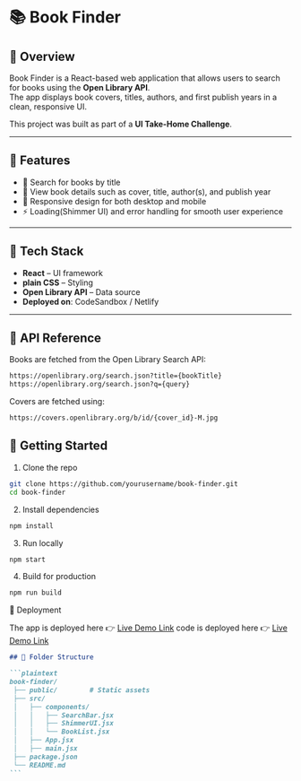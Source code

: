 # 📚 Book Finder

## 🔹 Overview

Book Finder is a React-based web application that allows users to search for books using the **Open Library API**.  
The app displays book covers, titles, authors, and first publish years in a clean, responsive UI.

This project was built as part of a **UI Take-Home Challenge**.

---

## 🔹 Features

- 🔎 Search for books by title
- 📖 View book details such as cover, title, author(s), and publish year
- 📱 Responsive design for both desktop and mobile
- ⚡ Loading(Shimmer UI) and error handling for smooth user experience

---

## 🔹 Tech Stack

- **React** – UI framework
- **plain CSS** – Styling
- **Open Library API** – Data source
- **Deployed on**: CodeSandbox / Netlify

---

## 🔹 API Reference

Books are fetched from the Open Library Search API:

```bash
https://openlibrary.org/search.json?title={bookTitle}
https://openlibrary.org/search.json?q={query}
```

Covers are fetched using:

```bash
https://covers.openlibrary.org/b/id/{cover_id}-M.jpg
```

## 🔹 Getting Started

1. Clone the repo

```bash
git clone https://github.com/yourusername/book-finder.git
cd book-finder
```

2. Install dependencies

```bash
npm install
```

3. Run locally

```bash
npm start
```

4. Build for production

```bash
npm run build
```

🔹 Deployment

The app is deployed here 👉 [Live Demo Link](https://your-vercel-or-codesandbox-link)
code is deployed here 👉 [Live Demo Link](https://your-vercel-or-codesandbox-link)

````markdown
## 🔹 Folder Structure

```plaintext
book-finder/
 ├── public/        # Static assets
 ├── src/
 │   ├── components/
 │   │   ├── SearchBar.jsx
 │   │   ├── ShimmerUI.jsx
 │   │   └── BookList.jsx
 │   ├── App.jsx
 │   ├── main.jsx
 ├── package.json
 └── README.md
```
````
